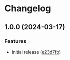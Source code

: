 # Changelog

## 1.0.0 (2024-03-17)


### Features

* initial release ([e23d7fb](https://github.com/matjam/smoothpaper/commit/e23d7fb92b99c98e5b1b988023187b44b7a449ce))
